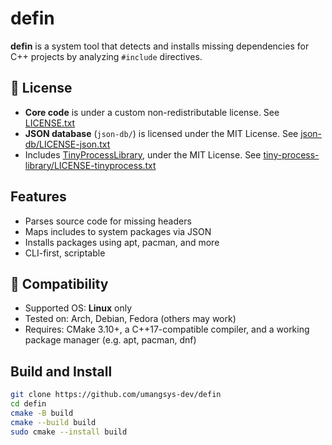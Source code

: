 # defin

**defin** is a system tool that detects and installs missing dependencies for C++ projects by analyzing `#include` directives.


## 📄 License

- **Core code** is under a custom non-redistributable license. See [LICENSE.txt](./LICENSE.txt)
- **JSON database** (`json-db/`) is licensed under the MIT License. See [json-db/LICENSE-json.txt](./json-db/LICENSE-json.txt)
- Includes [TinyProcessLibrary](https://gitlab.com/eidheim/tiny-process-library), under the MIT License. See [tiny-process-library/LICENSE-tinyprocess.txt](./tiny-process-library/LICENSE-tinyprocess.txt)


## Features

- Parses source code for missing headers
- Maps includes to system packages via JSON
- Installs packages using apt, pacman, and more
- CLI-first, scriptable


## 🐧 Compatibility

- Supported OS: **Linux** only  
- Tested on: Arch, Debian, Fedora (others may work)
- Requires: CMake 3.10+, a C++17-compatible compiler, and a working package manager (e.g. apt, pacman, dnf)


## Build and Install

```bash
git clone https://github.com/umangsys-dev/defin
cd defin
cmake -B build
cmake --build build
sudo cmake --install build